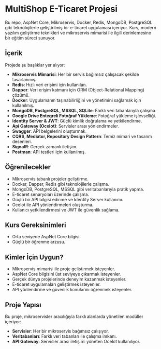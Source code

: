 # MultiShop E-Ticaret Projesi

Bu repo, AspNet Core, Mikroservis, Docker, Redis, MongoDB, PostgreSQL gibi teknolojilerle geliştirilmiş bir e-ticaret uygulaması içeriyor. Kurs, modern yazılım geliştirme teknikleri ve mikroservis mimarisi ile ilgili derinlemesine bir eğitim süreci sunuyor.

## İçerik

Projede şu başlıklar yer alıyor:
- **Mikroservis Mimarisi**: Her bir servis bağımsız çalışacak şekilde tasarlanmış.
- **Redis**: Hızlı veri erişimi için kullanılan.
- **Dapper**: Veri erişim katmanı için ORM (Object-Relational Mapping) çözümü.
- **Docker**: Uygulamanın taşınabilirliğini ve yönetimini sağlamak için kullanılmış.
- **MongoDB, PostgreSQL, MSSQL, SQLite**: Farklı veri tabanlarıyla çalışma.
- **Google Drive Entegreli Fotoğraf Yükleme**: Fotoğraf yükleme işlevselliği.
- **Identity Server & JWT**: Güçlü kimlik doğrulama ve yetkilendirme.
- **Api Gateway (Ocelot)**: Servisler arası yönlendirmeler.
- **Swagger**: API belgelerini oluşturmak.
- **CQRS, Mediator, Repository Design Pattern**: Temiz mimari ve tasarım desenleri.
- **SignalR**: Gerçek zamanlı iletişim.
- **Postman**: API testleri için kullanılmış.

## Öğrenilecekler
- Mikroservis tabanlı projeler geliştirme.
- Docker, Dapper, Redis gibi teknolojilerle çalışma.
- MongoDB, PostgreSQL, MSSQL gibi veritabanlarıyla pratik yapma.
- E-ticaret senaryoları üzerinde çalışma.
- Güçlü bir API bilgisi edinme ve Identity Server kullanımı.
- Ocelot ile API yönlendirmeleri oluşturma.
- Kullanıcı yetkilendirmesi ve JWT ile güvenlik sağlama.

## Kurs Gereksinimleri
- Orta seviyede AspNet Core bilgisi.
- Güçlü bir öğrenme arzusu.

## Kimler İçin Uygun?
- Mikroservis mimarisi ile proje geliştirmek isteyenler.
- AspNet Core bilgisini üst seviyeye çıkarmak isteyenler.
- Gerçek dünya projelerinde deneyim kazanmak isteyenler.
- E-ticaret uygulamaları geliştirmek isteyenler.
- API yönlendirme ve güvenlik konularını öğrenmek isteyenler.

## Proje Yapısı
Bu proje, mikroservisler aracılığıyla farklı alanlarda yönetilen modüller içeriyor:
- **Servisler**: Her bir mikroservis bağımsız çalışıyor.
- **Veritabanları**: Farklı veri tabanları ile çalışma imkanı.
- **API Gateway**: Servisler arası iletişimi yöneten Ocelot kullanılıyor.
